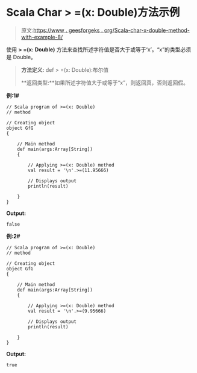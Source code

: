 # Scala Char > =(x: Double)方法示例

> 原文:[https://www . geesforgeks . org/Scala-char-x-double-method-with-example-8/](https://www.geeksforgeeks.org/scala-char-x-double-method-with-example-8/)

使用 **> =(x: Double)** 方法来查找所述字符值是否大于或等于‘x’。“x”的类型必须是 Double。

> **方法定义:** def > =(x: Double):布尔值
> 
> **返回类型:**如果所述字符值大于或等于“x”，则返回真，否则返回假。

**例:1#**

```
// Scala program of >=(x: Double)
// method

// Creating object
object GfG
{ 

    // Main method
    def main(args:Array[String])
    {

        // Applying >=(x: Double) method 
        val result = '\n'.>=(11.95666)

        // Displays output
        println(result)

    }
} 
```

**Output:**

```
false

```

**例:2#**

```
// Scala program of >=(x: Double)
// method

// Creating object
object GfG
{ 

    // Main method
    def main(args:Array[String])
    {

        // Applying >=(x: Double) method
        val result = '\n'.>=(9.95666)

        // Displays output
        println(result)

    }
} 
```

**Output:**

```
true

```